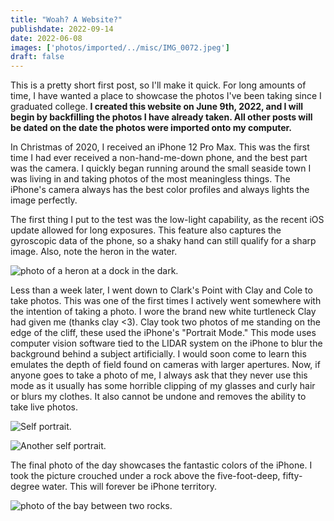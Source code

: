 ```yaml
---
title: "Woah? A Website?"
publishdate: 2022-09-14
date: 2022-06-08
images: ['photos/imported/../misc/IMG_0072.jpeg']
draft: false
---
```


This is a pretty short first post, so I'll make it quick.  For long amounts of time, I have wanted a place to showcase the photos I've been taking since I graduated college.  **I created this website on June 9th, 2022, and I will begin by backfilling the photos I have already taken.  All other posts will be dated on the date the photos were imported onto my computer.**

In Christmas of 2020, I received an iPhone 12 Pro Max.  This was the first time I had ever received a non-hand-me-down phone, and the best part was the camera.  I quickly began running around the small seaside town I was living in and taking photos of the most meaningless things.  The iPhone's camera always has the best color profiles and always lights the image perfectly.

The first thing I put to the test was the low-light capability, as the recent iOS update allowed for long exposures.  This feature also captures the gyroscopic data of the phone, so a shaky hand can still qualify for a sharp image.  Also, note the heron in the water.

![photo of a heron at a dock in the dark.](photos/misc/IMG_0072.jpeg)

Less than a week later, I went down to Clark's Point with Clay and Cole to take photos.  This was one of the first times I actively went somewhere with the intention of taking a photo.  I wore the brand new white turtleneck Clay had given me (thanks clay &lt;3).
Clay took two photos of me standing on the edge of the cliff, these used the iPhone's "Portrait Mode."  This mode uses computer vision software tied to the LIDAR system on the iPhone to blur the background behind a subject artificially.  I would soon come to learn this emulates the depth of field found on cameras with larger apertures.  Now, if anyone goes to take a photo of me, I always ask that they never use this mode as it usually has some horrible clipping of my glasses and curly hair or blurs my clothes.  It also cannot be undone and removes the ability to take live photos.

![Self portrait.](photos/Profile%20Photos/IMG_0145.jpeg)

![Another self portrait.](photos/Profile%20Photos/IMG_0146.jpeg)

The final photo of the day showcases the fantastic colors of the iPhone.  I took the picture crouched under a rock above the five-foot-deep, fifty-degree water.  This will forever be iPhone territory.

![photo of the bay between two rocks.](photos/Wallpapers/IMG_0156.jpeg)
